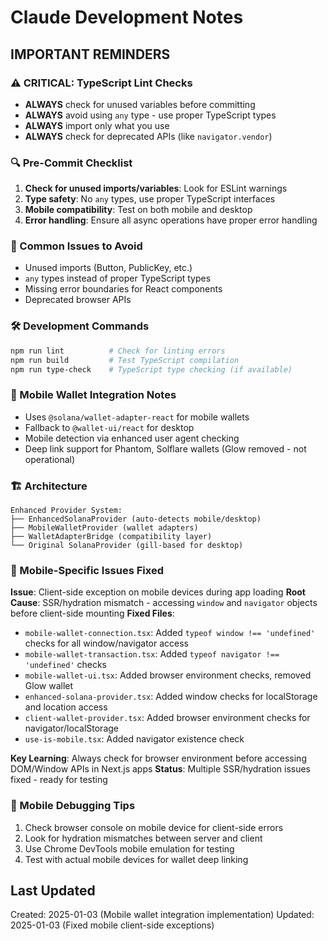 # Claude Development Notes

## IMPORTANT REMINDERS

### ⚠️ CRITICAL: TypeScript Lint Checks
- **ALWAYS** check for unused variables before committing
- **ALWAYS** avoid using `any` type - use proper TypeScript types
- **ALWAYS** import only what you use
- **ALWAYS** check for deprecated APIs (like `navigator.vendor`)

### 🔍 Pre-Commit Checklist
1. **Check for unused imports/variables**: Look for ESLint warnings
2. **Type safety**: No `any` types, use proper TypeScript interfaces
3. **Mobile compatibility**: Test on both mobile and desktop
4. **Error handling**: Ensure all async operations have proper error handling

### 🚨 Common Issues to Avoid
- Unused imports (Button, PublicKey, etc.)
- `any` types instead of proper TypeScript types
- Missing error boundaries for React components
- Deprecated browser APIs

### 🛠️ Development Commands
```bash
npm run lint          # Check for linting errors
npm run build         # Test TypeScript compilation
npm run type-check    # TypeScript type checking (if available)
```

### 📱 Mobile Wallet Integration Notes
- Uses `@solana/wallet-adapter-react` for mobile wallets
- Fallback to `@wallet-ui/react` for desktop
- Mobile detection via enhanced user agent checking
- Deep link support for Phantom, Solflare wallets (Glow removed - not operational)

### 🏗️ Architecture
```
Enhanced Provider System:
├── EnhancedSolanaProvider (auto-detects mobile/desktop)
├── MobileWalletProvider (wallet adapters)
├── WalletAdapterBridge (compatibility layer)
└── Original SolanaProvider (gill-based for desktop)
```

### 🐛 Mobile-Specific Issues Fixed
**Issue**: Client-side exception on mobile devices during app loading
**Root Cause**: SSR/hydration mismatch - accessing `window` and `navigator` objects before client-side mounting
**Fixed Files**:
- `mobile-wallet-connection.tsx`: Added `typeof window !== 'undefined'` checks for all window/navigator access
- `mobile-wallet-transaction.tsx`: Added `typeof navigator !== 'undefined'` checks  
- `mobile-wallet-ui.tsx`: Added browser environment checks, removed Glow wallet
- `enhanced-solana-provider.tsx`: Added window checks for localStorage and location access
- `client-wallet-provider.tsx`: Added browser environment checks for navigator/localStorage
- `use-is-mobile.tsx`: Added navigator existence check

**Key Learning**: Always check for browser environment before accessing DOM/Window APIs in Next.js apps
**Status**: Multiple SSR/hydration issues fixed - ready for testing

### 🔧 Mobile Debugging Tips
1. Check browser console on mobile device for client-side errors
2. Look for hydration mismatches between server and client
3. Use Chrome DevTools mobile emulation for testing
4. Test with actual mobile devices for wallet deep linking

## Last Updated
Created: 2025-01-03 (Mobile wallet integration implementation)
Updated: 2025-01-03 (Fixed mobile client-side exceptions)